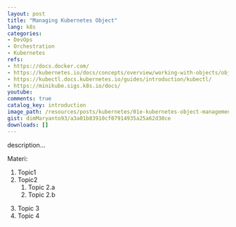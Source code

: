 ```yaml
---
layout: post
title: "Managing Kubernetes Object"
lang: k8s
categories:
- DevOps
- Orchestration
- Kubernetes
refs: 
- https://docs.docker.com/
- https://kubernetes.io/docs/concepts/overview/working-with-objects/object-management/
- https://kubectl.docs.kubernetes.io/guides/introduction/kubectl/
- https://minikube.sigs.k8s.io/docs/
youtube: 
comments: true
catalog_key: introduction
image_path: /resources/posts/kubernetes/01e-kubernetes-object-management
gist: dimMaryanto93/a3a01b83910cf07914935a25a62d30ce
downloads: []
---
```



description...

Materi: 

1. Topic1
2. Topic2
    1. Topic 2.a
    2. Topic 2.b
<!--more-->
3. Topic 3
4. Topic 4